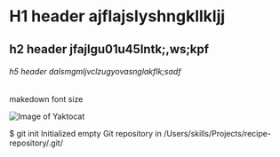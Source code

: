 # H1 header ajflajslyshngkllkljj
## h2 header  jfajlgu01u45lntk;,ws;kpf

###### h5 header dalsmgmljvclzugyovasnglakflk;sadf


makedown font size



![Image of Yaktocat](https://octodex.github.com/images/yaktocat.png)


$ git init
Initialized empty Git repository in /Users/skills/Projects/recipe-repository/.git/

